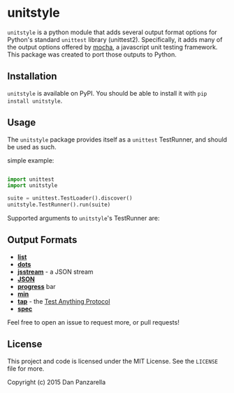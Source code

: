 unitstyle
=========

`unitstyle` is a python module that adds several output format options for Python's standard `unittest` library (unittest2). Specifically, it adds many of the output options offered by [mocha](https://mochajs.org/#reporters), a javascript unit testing framework. This package was created to port those outputs to Python.


Installation
------------

`unitstyle` is available on PyPI. You should be able to install it with `pip install unitstyle`. 


Usage
-----
The `unitstyle` package provides itself as a `unittest` TestRunner, and should be used as such. 

simple example:

```python

import unittest
import unitstyle

suite = unittest.TestLoader().discover()
unitstyle.TestRunner().run(suite)

```

Supported arguments to `unitstyle`'s TestRunner are:





Output Formats
--------------
- **[list](https://mochajs.org/#list)**
- **[dots](https://mochajs.org/#dot-matrix)**
- **[jsstream](https://mochajs.org/#json-stream)** - a JSON stream
- **[JSON](https://mochajs.org/#json)**
- **[progress](https://mochajs.org/#progress)** bar
- **[min](https://mochajs.org/#min)**
- **[tap](https://mochajs.org/#tap)** - the [Test Anything Protocol](http://en.wikipedia.org/wiki/Test_Anything_Protocol)
- **[spec](https://mochajs.org/#spec)**

Feel free to open an issue to request more, or pull requests!

License
-------
This project and code is licensed under the MIT License. See the `LICENSE` file for more.

Copyright (c) 2015 Dan Panzarella
